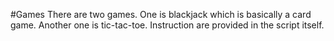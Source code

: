 #Games
There are two games.
One is blackjack which is basically a card game.
Another one is tic-tac-toe.
Instruction are provided in the script itself.

